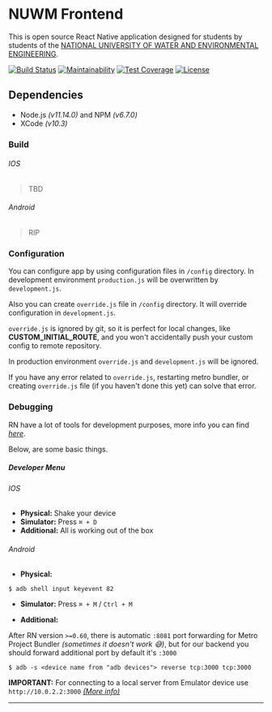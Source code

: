 # NUWM Frontend
This is open source React Native application designed for students by students of the [NATIONAL UNIVERSITY OF WATER AND ENVIRONMENTAL ENGINEERING](http://en.nuwm.edu.ua/).

[![Build Status](https://travis-ci.com/dooptha/nuwm-frontend.svg?branch=develop)](https://travis-ci.com/dooptha/nuwm-frontend)
[![Maintainability](https://api.codeclimate.com/v1/badges/470fde4b1b8945fba5f0/maintainability)](https://codeclimate.com/github/dooptha/nuwm-frontend/maintainability)
[![Test Coverage](https://api.codeclimate.com/v1/badges/470fde4b1b8945fba5f0/test_coverage)](https://codeclimate.com/github/dooptha/nuwm-frontend/test_coverage)
[![License](http://img.shields.io/:license-mit-blue.svg?style=flat-square)](http://badges.mit-license.org)

## Dependencies
 * Node.js _(v11.14.0)_ and NPM _(v6.7.0)_
 * XCode _(v10.3)_

### Build

###### IOS

>TBD

###### Android
>RIP

### Configuration

You can configure app by using configuration files in `/config` directory.
In development environment `production.js` will be overwritten by `development.js`.

Also you can create `override.js` file in `/config` directory.
It will override configuration in `development.js`.

`override.js` is ignored by git, so it is perfect for local changes, like **CUSTOM_INITIAL_ROUTE**, and you won't
accidentally push your custom config to remote repository.


In production environment `override.js` and `development.js` will be ignored.

If you have any error related to `override.js`, restarting metro bundler, or creating `override.js` file (if you haven't done this yet) can solve that error.


### Debugging

RN have a lot of tools for development purposes, more info you can find [_here_](https://facebook.github.io/react-native/docs/debugging).

Below, are some basic things.

##### Developer Menu
###### IOS

- **Physical:** Shake your device
- **Simulator:** Press `⌘ + D`
- **Additional:** All is working out of the box

###### Android

- **Physical:**
```console
$ adb shell input keyevent 82
```
- **Simulator:** Press `⌘ + M` / `Ctrl + M`

- **Additional:**

After RN version `>=0.60`, there is automatic `:8081` port forwarding for Metro Project Bundler _(sometimes it doesn't work :sweat_smile:)_,
but for our backend you should forward additional port by default it's `:3000`

```console
$ adb -s <device name from "adb devices"> reverse tcp:3000 tcp:3000
```

 **IMPORTANT:** For connecting to a local server from Emulator device use `http://10.0.2.2:3000` <a href="https://developer.android.com/studio/run/emulator-networking" target="_blank">_(More info)_</a>

___
